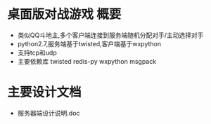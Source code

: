 # 桌面版对战游戏 概要 #
- 类似QQ斗地主,多个客户端连接到服务端随机分配对手/主动选择对手
- python2.7,服务端基于twisted,客户端基于wxpython
- 支持tcp和udp
- 主要依赖库 twisted redis-py wxpython msgpack

# 主要设计文档 #
- 服务器端设计说明.doc

